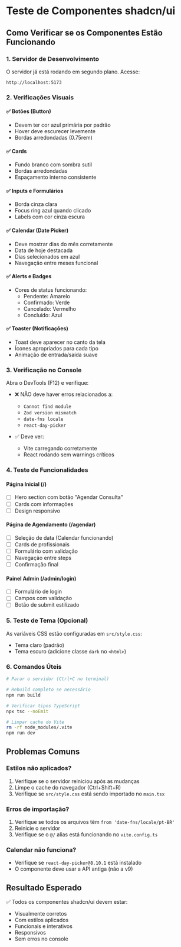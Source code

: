 # Teste de Componentes shadcn/ui

## Como Verificar se os Componentes Estão Funcionando

### 1. Servidor de Desenvolvimento
O servidor já está rodando em segundo plano. Acesse:
```
http://localhost:5173
```

### 2. Verificações Visuais

#### ✅ Botões (Button)
- Devem ter cor azul primária por padrão
- Hover deve escurecer levemente
- Bordas arredondadas (0.75rem)

#### ✅ Cards
- Fundo branco com sombra sutil
- Bordas arredondadas
- Espaçamento interno consistente

#### ✅ Inputs e Formulários
- Borda cinza clara
- Focus ring azul quando clicado
- Labels com cor cinza escura

#### ✅ Calendar (Date Picker)
- Deve mostrar dias do mês corretamente
- Data de hoje destacada
- Dias selecionados em azul
- Navegação entre meses funcional

#### ✅ Alerts e Badges
- Cores de status funcionando:
  - Pendente: Amarelo
  - Confirmado: Verde
  - Cancelado: Vermelho
  - Concluído: Azul

#### ✅ Toaster (Notificações)
- Toast deve aparecer no canto da tela
- Ícones apropriados para cada tipo
- Animação de entrada/saída suave

### 3. Verificação no Console
Abra o DevTools (F12) e verifique:
- ❌ NÃO deve haver erros relacionados a:
  - `Cannot find module`
  - `Zod version mismatch`
  - `date-fns locale`
  - `react-day-picker`
  
- ✅ Deve ver:
  - Vite carregando corretamente
  - React rodando sem warnings críticos

### 4. Teste de Funcionalidades

#### Página Inicial (/)
- [ ] Hero section com botão "Agendar Consulta"
- [ ] Cards com informações
- [ ] Design responsivo

#### Página de Agendamento (/agendar)
- [ ] Seleção de data (Calendar funcionando)
- [ ] Cards de profissionais
- [ ] Formulário com validação
- [ ] Navegação entre steps
- [ ] Confirmação final

#### Painel Admin (/admin/login)
- [ ] Formulário de login
- [ ] Campos com validação
- [ ] Botão de submit estilizado

### 5. Teste de Tema (Opcional)
As variáveis CSS estão configuradas em `src/style.css`:
- Tema claro (padrão)
- Tema escuro (adicione classe `dark` no `<html>`)

### 6. Comandos Úteis

```bash
# Parar o servidor (Ctrl+C no terminal)

# Rebuild completo se necessário
npm run build

# Verificar tipos TypeScript
npx tsc --noEmit

# Limpar cache do Vite
rm -rf node_modules/.vite
npm run dev
```

## Problemas Comuns

### Estilos não aplicados?
1. Verifique se o servidor reiniciou após as mudanças
2. Limpe o cache do navegador (Ctrl+Shift+R)
3. Verifique se `src/style.css` está sendo importado no `main.tsx`

### Erros de importação?
1. Verifique se todos os arquivos têm `from 'date-fns/locale/pt-BR'`
2. Reinicie o servidor
3. Verifique se o `@/` alias está funcionando no `vite.config.ts`

### Calendar não funciona?
- Verifique se `react-day-picker@8.10.1` está instalado
- O componente deve usar a API antiga (não a v9)

## Resultado Esperado
✅ Todos os componentes shadcn/ui devem estar:
- Visualmente corretos
- Com estilos aplicados
- Funcionais e interativos
- Responsivos
- Sem erros no console




